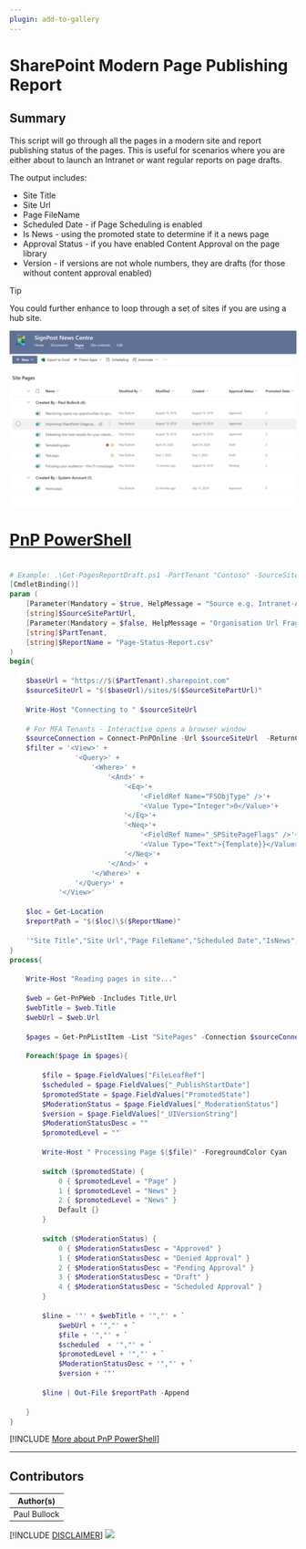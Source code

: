 ```yaml
---
plugin: add-to-gallery
---
```


# SharePoint Modern Page Publishing Report


## Summary

This script will go through all the pages in a modern site and report publishing status of the pages.
This is useful for scenarios where you are either about to launch an Intranet or want regular reports on page drafts.

The output includes:

- Site Title
- Site Url
- Page FileName
- Scheduled Date - if Page Scheduling is enabled
- Is News - using the promoted state to determine if it a news page
- Approval Status - if you have enabled Content Approval on the page library
- Version - if versions are not whole numbers, they are drafts (for those without content approval enabled)

> [!Tip]
> You could further enhance to loop through a set of sites if you are using a hub site.

![Example Screenshot](assets/example.png)

# [PnP PowerShell](#tab/pnpps)

```powershell

# Example: .\Get-PagesReportDraft.ps1 -PartTenant "Contoso" -SourceSitePartUrl "SignPost-News"
[CmdletBinding()]
param (
    [Parameter(Mandatory = $true, HelpMessage = "Source e.g. Intranet-Archive")]
    [string]$SourceSitePartUrl,
    [Parameter(Mandatory = $false, HelpMessage = "Organisation Url Fragment e.g. contoso ")]
    [string]$PartTenant,
    [string]$ReportName = "Page-Status-Report.csv"
)
begin{

    $baseUrl = "https://$($PartTenant).sharepoint.com"
    $sourceSiteUrl = "$($baseUrl)/sites/$($SourceSitePartUrl)"
    
    Write-Host "Connecting to " $sourceSiteUrl
    
    # For MFA Tenants - Interactive opens a browser window
    $sourceConnection = Connect-PnPOnline -Url $sourceSiteUrl  -ReturnConnection -Interactive
    $filter = '<View>' +
                '<Query>' +
                    '<Where>' +
                        '<And>' +
                            '<Eq>'+
                                '<FieldRef Name="FSObjType" />'+
                                '<Value Type="Integer">0</Value>'+
                            '</Eq>'+
                            '<Neq>'+
                                '<FieldRef Name="_SPSitePageFlags" />'+
                                '<Value Type="Text">{Template}}</Value>'+
                            '</Neq>'+
                        '</And>' +
                    '</Where>' +
                '</Query>' +
            '</View>'

    $loc = Get-Location
    $reportPath = "$($loc)\$($ReportName)"

    '"Site Title","Site Url","Page FileName","Scheduled Date","IsNews","Approval Status","Version"' | Out-File $reportPath
}
process{

    Write-Host "Reading pages in site..."

    $web = Get-PnPWeb -Includes Title,Url
    $webTitle = $web.Title
    $webUrl = $web.Url
    
    $pages = Get-PnPListItem -List "SitePages" -Connection $sourceConnection -Query $filter
            
    Foreach($page in $pages){

        $file = $page.FieldValues["FileLeafRef"]
        $scheduled = $page.FieldValues["_PublishStartDate"]
        $promotedState = $page.FieldValues["PromotedState"]
        $ModerationStatus = $page.FieldValues["_ModerationStatus"]
        $version = $page.FieldValues["_UIVersionString"]
        $ModerationStatusDesc = ""
        $promotedLevel = ""

        Write-Host " Processing Page $($file)" -ForegroundColor Cyan

        switch ($promotedState) {
            0 { $promotedLevel = "Page" }
            1 { $promotedLevel = "News" }
            2 { $promotedLevel = "News" }
            Default {}
        }

        switch ($ModerationStatus) {
            0 { $ModerationStatusDesc = "Approved" }
            1 { $ModerationStatusDesc = "Denied Approval" }
            2 { $ModerationStatusDesc = "Pending Approval" }
            3 { $ModerationStatusDesc = "Draft" }
            4 { $ModerationStatusDesc = "Scheduled Approval" }
        }
        
        $line = '"' + $webTitle + '","' + `
            $webUrl + '","' + `
            $file + '","' + `
            $scheduled  + '","' + `
            $promotedLevel + '","' + `
            $ModerationStatusDesc + '","' + `
            $version + '"'

        $line | Out-File $reportPath -Append

    }
}

```
[!INCLUDE [More about PnP PowerShell](../../docfx/includes/MORE-PNPPS.md)]
***

## Contributors

| Author(s) |
|-----------|
| Paul Bullock |


[!INCLUDE [DISCLAIMER](../../docfx/includes/DISCLAIMER.md)]
<img src="https://pnptelemetry.azurewebsites.net/script-samples/scripts/spo-modern-page-publishing-report" aria-hidden="true" />
